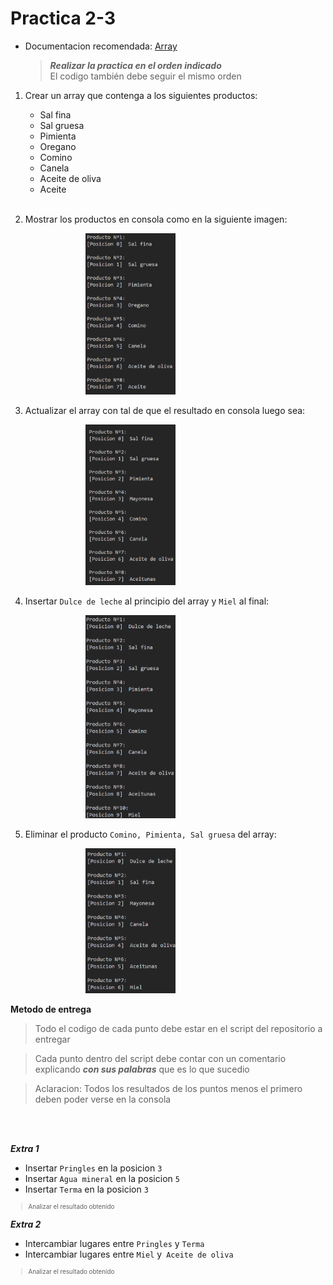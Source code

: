 # Practica 2-3

- Documentacion recomendada: [Array](https://developer.mozilla.org/es/docs/Web/JavaScript/Reference/Global_Objects/Array)

    <span style="color:rgb(221, 109, 109)">

    >**_Realizar la practica en el orden indicado_**<br>El codigo también debe seguir el mismo orden
    </span>

1. Crear un array que contenga a los siguientes productos:
    - Sal fina
    - Sal gruesa
    - Pimienta
    - Oregano
    - Comino
    - Canela
    - Aceite de oliva
    - Aceite
    
    <br>

1. Mostrar los productos en consola como en la siguiente imagen:

    <img src="readmeImg/puntoDos.png" alt="Punto dos ejemplo" style="width: 30%; padding-left: 20%;"/>
    
    <br>

1. Actualizar el array con tal de que el resultado en consola luego sea:

    <img src="readmeImg/puntoTres.png" alt="Punto dos ejemplo" style="width: 30%; padding-left: 20%;"/>
    
    <br>

1. Insertar ``Dulce de leche`` al principio del array y `Miel` al final:

    <img src="readmeImg/puntoCuatro.png" alt="Punto dos ejemplo" style="width: 30%; padding-left: 20%;"/>
    
    <br>

1. Eliminar el producto `Comino, Pimienta, Sal gruesa` del array:

    <img src="readmeImg/puntoCinco.png" alt="Punto dos ejemplo" style="width: 30%; padding-left: 20%;"/>
    
    <br>


**Metodo de entrega**
>Todo el codigo de cada punto debe estar en el script del repositorio a entregar

>Cada punto dentro del script debe contar con un comentario explicando **_con sus palabras_** que es lo que sucedio


<span style="color:rgb(237, 174, 174)"> 

>Aclaracion: Todos los resultados de los puntos menos el primero deben poder verse en la consola

</span>

<br>
<br>

**_Extra 1_**

- Insertar `Pringles` en la posicion `3`
- Insertar `Agua mineral` en la posicion `5`
- Insertar `Terma` en la posicion `3`

<span style="color:rgb(89, 145, 76); font-size:70%"> 

>Analizar el resultado obtenido

</span>

**_Extra 2_**

- Intercambiar lugares entre `Pringles` y  `Terma`
- Intercambiar lugares entre `Miel` y` Aceite de oliva`

<span style="color:rgb(89, 145, 76); font-size:70%"> 

>Analizar el resultado obtenido

</span>